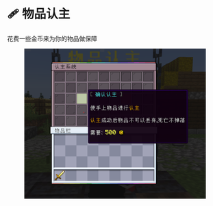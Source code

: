 # 🩹 物品认主

花费一些金币来为你的物品做保障

<figure><img src="../../.gitbook/assets/image (7).png" alt=""><figcaption></figcaption></figure>
